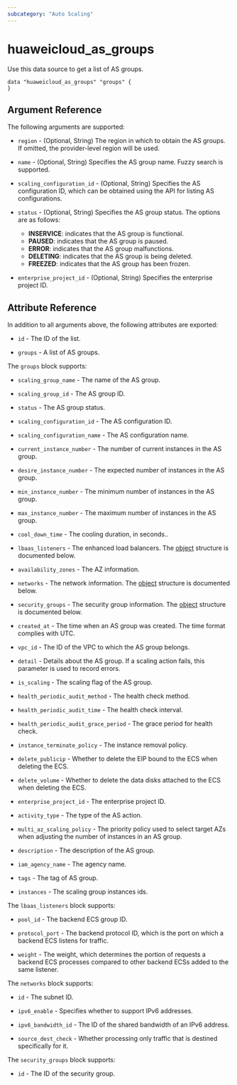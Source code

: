```yaml
---
subcategory: "Auto Scaling"
---
```


# huaweicloud_as_groups

Use this data source to get a list of AS groups.

```hcl
data "huaweicloud_as_groups" "groups" {
}
```

## Argument Reference

The following arguments are supported:

* `region` - (Optional, String) The region in which to obtain the AS groups.
  If omitted, the provider-level region will be used.

* `name` - (Optional, String) Specifies the AS group name. Fuzzy search is supported.

* `scaling_configuration_id` - (Optional, String) Specifies the AS configuration ID, which can be obtained using
  the API for listing AS configurations.

* `status` - (Optional, String) Specifies the AS group status. The options are as follows:
  - **INSERVICE**: indicates that the AS group is functional.
  - **PAUSED**: indicates that the AS group is paused.
  - **ERROR**: indicates that the AS group malfunctions.
  - **DELETING**: indicates that the AS group is being deleted.
  - **FREEZED**: indicates that the AS group has been frozen.

* `enterprise_project_id` - (Optional, String) Specifies the enterprise project ID.

## Attribute Reference

In addition to all arguments above, the following attributes are exported:

* `id` - The ID of the list.

* `groups` - A list of AS groups.

The `groups` block supports:

* `scaling_group_name` - The name of the AS group.

* `scaling_group_id` - The AS group ID.

* `status` - The AS group status.

* `scaling_configuration_id` - The AS configuration ID.

* `scaling_configuration_name` - The AS configuration name.

* `current_instance_number` - The number of current instances in the AS group.

* `desire_instance_number` - The expected number of instances in the AS group.

* `min_instance_number` - The minimum number of instances in the AS group.

* `max_instance_number` - The maximum number of instances in the AS group.

* `cool_down_time` - The cooling duration, in seconds..

* `lbaas_listeners` - The enhanced load balancers.
  The [object](#lbaas_listener_object) structure is documented below.

* `availability_zones` - The AZ information.

* `networks` - The network information.
  The [object](#network_object) structure is documented below.

* `security_groups` - The security group information.
  The [object](#security_group_object) structure is documented below.

* `created_at` - The time when an AS group was created. The time format complies with UTC.

* `vpc_id` - The ID of the VPC to which the AS group belongs.

* `detail` - Details about the AS group. If a scaling action fails, this parameter is used to record errors.

* `is_scaling` - The scaling flag of the AS group.

* `health_periodic_audit_method` - The health check method.

* `health_periodic_audit_time` - The health check interval.

* `health_periodic_audit_grace_period` - The grace period for health check.

* `instance_terminate_policy` - The instance removal policy.

* `delete_publicip` - Whether to delete the EIP bound to the ECS when deleting the ECS.

* `delete_volume` - Whether to delete the data disks attached to the ECS when deleting the ECS.

* `enterprise_project_id` - The enterprise project ID.

* `activity_type` - The type of the AS action.

* `multi_az_scaling_policy` - The priority policy used to select target AZs when adjusting the number of
  instances in an AS group.

* `description` - The description of the AS group.

* `iam_agency_name` - The agency name.

* `tags` - The tag of AS group.

* `instances` - The scaling group instances ids.

<a name="lbaas_listener_object"></a>
The `lbaas_listeners` block supports:

* `pool_id` - The backend ECS group ID.

* `protocol_port` - The backend protocol ID, which is the port on which a backend ECS listens for traffic.

* `weight` - The weight, which determines the portion of requests a backend ECS processes
  compared to other backend ECSs added to the same listener.

<a name="network_object"></a>
The `networks` block supports:

* `id` - The subnet ID.

* `ipv6_enable` - Specifies whether to support IPv6 addresses.

* `ipv6_bandwidth_id` - The ID of the shared bandwidth of an IPv6 address.

* `source_dest_check` - Whether processing only traffic that is destined specifically for it.

<a name="security_group_object"></a>
The `security_groups` block supports:

* `id` - The ID of the security group.
